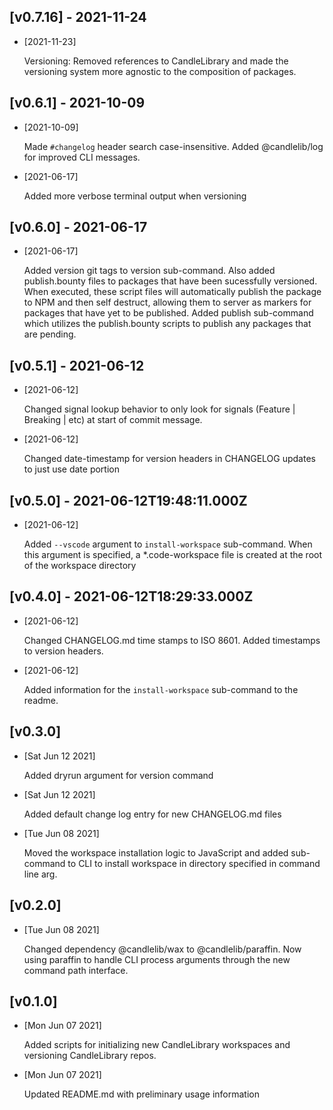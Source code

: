 ## [v0.7.16] - 2021-11-24 

- [2021-11-23]

    Versioning: Removed references to CandleLibrary and made the versioning system more agnostic to the composition of packages.

## [v0.6.1] - 2021-10-09 

- [2021-10-09]

    Made `#changelog` header search case-insensitive.  Added @candlelib/log for improved CLI messages.

- [2021-06-17]

    Added more verbose terminal output when versioning

## [v0.6.0] - 2021-06-17 

- [2021-06-17]

    Added version git tags to version sub-command. Also added publish.bounty files to packages that have been sucessfully versioned. When executed, these script files will automatically publish the package to NPM and then self destruct, allowing them to server as markers for packages that have yet to be published.  Added publish sub-command which utilizes the publish.bounty scripts to publish any packages that are pending.

## [v0.5.1] - 2021-06-12 

- [2021-06-12]

    Changed signal lookup behavior to only look for signals (Feature | Breaking | etc) at start of commit message.

- [2021-06-12]

    Changed date-timestamp for version headers in CHANGELOG updates to just use date portion

## [v0.5.0] - 2021-06-12T19:48:11.000Z 

- [2021-06-12]

    Added `--vscode` argument to `install-workspace` sub-command. When this argument is specified, a *.code-workspace file is created at the root of the workspace directory

## [v0.4.0] - 2021-06-12T18:29:33.000Z 

- [2021-06-12]

    Changed CHANGELOG.md time stamps to ISO 8601. Added timestamps to version headers.

- [2021-06-12]

    Added information for the `install-workspace` sub-command to the readme.

## [v0.3.0] 

- [Sat Jun 12 2021]

    Added dryrun argument for version command

- [Sat Jun 12 2021]

    Added default change log entry for new CHANGELOG.md files

- [Tue Jun 08 2021]

    Moved the workspace installation logic to JavaScript and added sub-command to CLI to install workspace in directory specified in command line arg.

## [v0.2.0] 

- [Tue Jun 08 2021]

    Changed dependency @candlelib/wax to @candlelib/paraffin. Now using paraffin to handle CLI process arguments through the new command path interface.

## [v0.1.0] 

- [Mon Jun 07 2021]

    Added scripts for initializing new CandleLibrary workspaces and versioning CandleLibrary repos.

- [Mon Jun 07 2021]

    Updated README.md with preliminary usage information